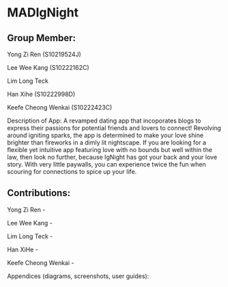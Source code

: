 # MADIgNight
## **Group Member:**

Yong Zi Ren (S10219524J)

Lee Wee Kang (S10222162C)

Lim Long Teck

Han Xihe (S10222998D)

Keefe Cheong Wenkai (S10222423C)

Description of App:
A revamped dating app that incoporates blogs to express their passions for potential friends and lovers to connect! Revolving around igniting sparks, the app is determined to make your love shine brighter than fireworks in a dimly lit nightscape. If you are looking for a flexible yet intuitive app featuring love with no bounds but well within the law, then look no further, because IgNight has got your back and your love story. With very little paywalls, you can experience twice the fun when scouring for connections to spice up your life.

## **Contributions:**

Yong Zi Ren - 

Lee Wee Kang -

Lim Long Teck -

Han XiHe - 

Keefe Cheong Wenkai -

Appendices (diagrams, screenshots, user guides):
